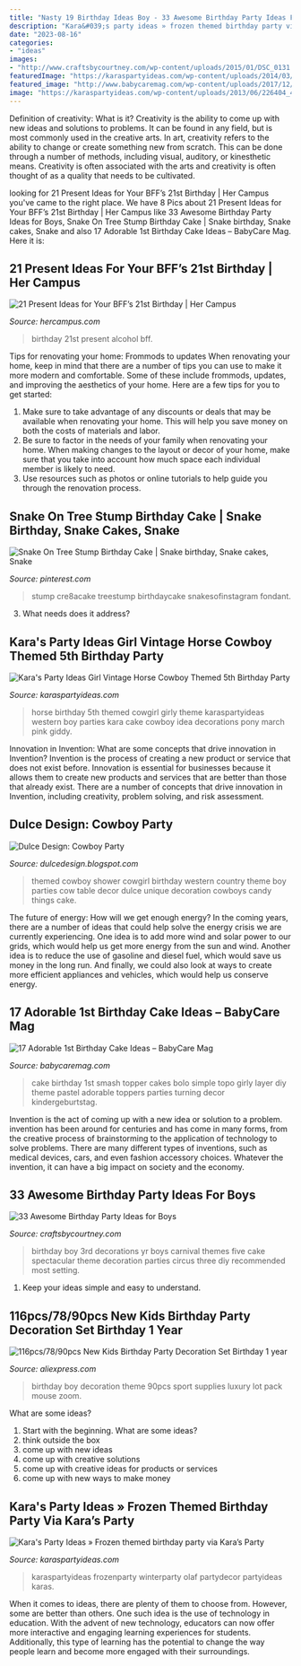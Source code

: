 ```yaml
---
title: "Nasty 19 Birthday Ideas Boy - 33 Awesome Birthday Party Ideas For Boys"
description: "Kara&#039;s party ideas » frozen themed birthday party via kara’s party"
date: "2023-08-16"
categories:
- "ideas"
images:
- "http://www.craftsbycourtney.com/wp-content/uploads/2015/01/DSC_0131.jpg"
featuredImage: "https://karaspartyideas.com/wp-content/uploads/2014/03/Frozen-themed-birthday-party-via-Karas-Party-Ideas-KarasPartyIdeas.com-frozenparty-Disney_-15.jpg"
featured_image: "http://www.babycaremag.com/wp-content/uploads/2017/12/5eb4ad6dbf2c5d76c2d0570f6102326b.jpg"
image: "https://karaspartyideas.com/wp-content/uploads/2013/06/226404_424102221015262_1569845421_n_600x400.jpg"
---
```



Definition of creativity: What is it?
Creativity is the ability to come up with new ideas and solutions to problems. It can be found in any field, but is most commonly used in the creative arts. In art, creativity refers to the ability to change or create something new from scratch. This can be done through a number of methods, including visual, auditory, or kinesthetic means. Creativity is often associated with the arts and creativity is often thought of as a quality that needs to be cultivated.

	

		
looking for 21 Present Ideas for Your BFF’s 21st Birthday | Her Campus you've came to the right place. We have 8 Pics about 21 Present Ideas for Your BFF’s 21st Birthday | Her Campus like 33 Awesome Birthday Party Ideas for Boys, Snake On Tree Stump Birthday Cake | Snake birthday, Snake cakes, Snake and also 17 Adorable 1st Birthday Cake Ideas – BabyCare Mag. Here it is:
		
    
## 21 Present Ideas For Your BFF’s 21st Birthday | Her Campus

<img loading=lazy src="https://media-cache-ak0.pinimg.com/736x/6d/ce/8c/6dce8c20a02759376b967a869f62fcdc.jpg" onerror="this.onerror=null;this.src='https://tse4.mm.bing.net/th?id=OIP.QNOQMMJMiW0SoLKChDxjPQHaJ6&amp;pid=15.1';" alt="21 Present Ideas for Your BFF’s 21st Birthday | Her Campus">

_Source: hercampus.com_

>birthday 21st present alcohol bff. 

	

Tips for renovating your home: Frommods to updates
When renovating your home, keep in mind that there are a number of tips you can use to make it more modern and comfortable. Some of these include frommods, updates, and improving the aesthetics of your home. Here are a few tips for you to get started: 
1. Make sure to take advantage of any discounts or deals that may be available when renovating your home. This will help you save money on both the costs of materials and labor. 
2. Be sure to factor in the needs of your family when renovating your home. When making changes to the layout or decor of your home, make sure that you take into account how much space each individual member is likely to need. 
3. Use resources such as photos or online tutorials to help guide you through the renovation process.

    
## Snake On Tree Stump Birthday Cake | Snake Birthday, Snake Cakes, Snake

<img loading=lazy src="https://i.pinimg.com/originals/90/4b/c3/904bc3a13b9fadf8275d35aaeed3ef9d.jpg" onerror="this.onerror=null;this.src='https://tse2.mm.bing.net/th?id=OIP.H-aNS2l0I29f6r_StrQmvgHaIR&amp;pid=15.1';" alt="Snake On Tree Stump Birthday Cake | Snake birthday, Snake cakes, Snake">

_Source: pinterest.com_

>stump cre8acake treestump birthdaycake snakesofinstagram fondant. 

	

3) What needs does it address?

    
## Kara&#039;s Party Ideas Girl Vintage Horse Cowboy Themed 5th Birthday Party

<img loading=lazy src="https://karaspartyideas.com/wp-content/uploads/2013/06/226404_424102221015262_1569845421_n_600x400.jpg" onerror="this.onerror=null;this.src='https://tse3.mm.bing.net/th?id=OIP.CJ-sVWHrBBViTe-5IzQoOAHaE8&amp;pid=15.1';" alt="Kara&#039;s Party Ideas Girl Vintage Horse Cowboy Themed 5th Birthday Party">

_Source: karaspartyideas.com_

>horse birthday 5th themed cowgirl girly theme karaspartyideas western boy parties kara cake cowboy idea decorations pony march pink giddy. 

	

Innovation in Invention: What are some concepts that drive innovation in Invention?
Invention is the process of creating a new product or service that does not exist before. Innovation is essential for businesses because it allows them to create new products and services that are better than those that already exist. There are a number of concepts that drive innovation in Invention, including creativity, problem solving, and risk assessment.

    
## Dulce Design: Cowboy Party

<img loading=lazy src="http://1.bp.blogspot.com/-qx-uxsH2Otc/TVcMHThs8GI/AAAAAAAAAeg/07SDGEvfPGc/s1600/IMG_1715.JPG" onerror="this.onerror=null;this.src='https://tse3.mm.bing.net/th?id=OIP.gYNPgTKRRorNjs-wDsdvSwHaE8&amp;pid=15.1';" alt="Dulce Design: Cowboy Party">

_Source: dulcedesign.blogspot.com_

>themed cowboy shower cowgirl birthday western country theme boy parties cow table decor dulce unique decoration cowboys candy things cake. 

	

The future of energy: How will we get enough energy?
In the coming years, there are a number of ideas that could help solve the energy crisis we are currently experiencing. One idea is to add more wind and solar power to our grids, which would help us get more energy from the sun and wind. Another idea is to reduce the use of gasoline and diesel fuel, which would save us money in the long run. And finally, we could also look at ways to create more efficient appliances and vehicles, which would help us conserve energy.

    
## 17 Adorable 1st Birthday Cake Ideas – BabyCare Mag

<img loading=lazy src="http://www.babycaremag.com/wp-content/uploads/2017/12/5eb4ad6dbf2c5d76c2d0570f6102326b.jpg" onerror="this.onerror=null;this.src='https://tse1.mm.bing.net/th?id=OIP.LWgpPkcAHlpeQWMr7FI84gHaLH&amp;pid=15.1';" alt="17 Adorable 1st Birthday Cake Ideas – BabyCare Mag">

_Source: babycaremag.com_

>cake birthday 1st smash topper cakes bolo simple topo girly layer diy theme pastel adorable toppers parties turning decor kindergeburtstag. 

	

Invention is the act of coming up with a new idea or solution to a problem. invention has been around for centuries and has come in many forms, from the creative process of brainstorming to the application of technology to solve problems. There are many different types of inventions, such as medical devices, cars, and even fashion accessory choices. Whatever the invention, it can have a big impact on society and the economy.

    
## 33 Awesome Birthday Party Ideas For Boys

<img loading=lazy src="http://www.craftsbycourtney.com/wp-content/uploads/2015/01/DSC_0131.jpg" onerror="this.onerror=null;this.src='https://tse4.mm.bing.net/th?id=OIP.E4g3BXxjQBmnyqSs9QZ9ZgHaE8&amp;pid=15.1';" alt="33 Awesome Birthday Party Ideas for Boys">

_Source: craftsbycourtney.com_

>birthday boy 3rd decorations yr boys carnival themes five cake spectacular theme decoration parties circus three diy recommended most setting. 

	

1. Keep your ideas simple and easy to understand.

    
## 116pcs/78/90pcs New Kids Birthday Party Decoration Set Birthday 1 Year

<img loading=lazy src="https://ae01.alicdn.com/kf/HTB1rLONPpXXXXaxXVXXq6xXFXXXh/116pcs-78-90pcs-New-Kids-Birthday-Party-Decoration-Set-Birthday-1-year-sport-boy-Theme-Party.jpg" onerror="this.onerror=null;this.src='https://tse4.mm.bing.net/th?id=OIP.OMxENouwmI39qmyNaxmElgHaHa&amp;pid=15.1';" alt="116pcs/78/90pcs New Kids Birthday Party Decoration Set Birthday 1 year">

_Source: aliexpress.com_

>birthday boy decoration theme 90pcs sport supplies luxury lot pack mouse zoom. 

	

What are some ideas?
1. Start with the beginning. What are some ideas? 
2. think outside the box 
3. come up with new ideas 
4. come up with creative solutions 
5. come up with creative ideas for products or services 
6. come up with new ways to make money 

    
## Kara&#039;s Party Ideas » Frozen Themed Birthday Party Via Kara’s Party

<img loading=lazy src="https://karaspartyideas.com/wp-content/uploads/2014/03/Frozen-themed-birthday-party-via-Karas-Party-Ideas-KarasPartyIdeas.com-frozenparty-Disney_-15.jpg" onerror="this.onerror=null;this.src='https://tse1.mm.bing.net/th?id=OIP.A-2BY_AKNSP37IRtkESzeAHaLG&amp;pid=15.1';" alt="Kara&#039;s Party Ideas » Frozen themed birthday party via Kara’s Party">

_Source: karaspartyideas.com_

>karaspartyideas frozenparty winterparty olaf partydecor partyideas karas. 

	

When it comes to ideas, there are plenty of them to choose from. However, some are better than others. One such idea is the use of technology in education. With the advent of new technology, educators can now offer more interactive and engaging learning experiences for students. Additionally, this type of learning has the potential to change the way people learn and become more engaged with their surroundings.

